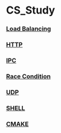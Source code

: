 # CS_Study
### [Load Balancing](./load_balancing.md)

### [HTTP](./http.md)

### [IPC](./ipc.md)

### [Race Condition](./race_condition.md)

### [UDP](./udp.md)

### [SHELL](./shellscript.md)

### [CMAKE](./CMake.md)
